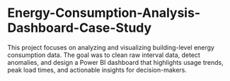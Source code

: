 # Energy-Consumption-Analysis-Dashboard-Case-Study
This project focuses on analyzing and visualizing building-level energy consumption data. The goal was to clean raw interval data, detect anomalies, and design a Power BI dashboard that highlights usage trends, peak load times, and actionable insights for decision-makers.

